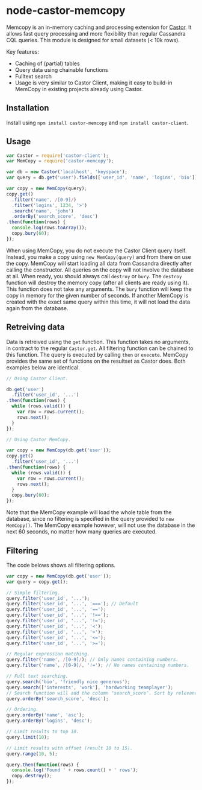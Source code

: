 node-castor-memcopy
==================

Memcopy is an in-memory caching and processing extension for [Castor][castor].
It allows fast query processing and more flexibility than regular Cassandra
CQL queries. This module is designed for small datasets (< 10k rows).

Key features:

- Caching of (partial) tables
- Query data using chainable functions
- Fulltext search
- Usage is very similar to Castor Client, making it easy to build-in MemCopy
  in existing projects already using Castor.

[castor]: https://github.com/kriskowal/q/wiki/API-Reference

## Installation

Install using ``npm install castor-memcopy`` and ``npm install castor-client``.

## Usage

```javascript
var Castor = require('castor-client');
var MemCopy = require('castor-memcopy');

var db = new Castor('localhost', 'keyspace');
var query = db.get('user').fields(['user_id', 'name', 'logins', 'bio']);

var copy = new MemCopy(query);
copy.get()
  .filter('name', /[0-9]/)
  .filter('logins', 1234, '>')
  .search('name', 'john')
  .orderBy('search_score', 'desc')
.then(function(rows) {
  console.log(rows.toArray());
  copy.bury(60);
});
```

When using MemCopy, you do not execute the Castor Client query itself. Instead,
you make a copy using ``new MemCopy(query)`` and from there on use the copy.
MemCopy will start loading all data from Cassandra directly after calling
the constructor. All queries on the copy will not involve the database at all.
When ready, you should always call ``destroy`` or ``bury``. The ``destroy``
function will destroy the memory copy (after all clients are ready using it).
This function does not take any arguments. The ``bury`` function will keep the
copy in memory for the given number of seconds. If another MemCopy is created
with the exact same query within this time, it will not load the data again from
the database.

## Retreiving data

Data is retreived using the ``get`` function. This function takes no arguments,
in contract to the regular ``Castor.get``. All filtering function can be
chained to this function. The query is executed by calling ``then`` or
``execute``. MemCopy provides the same set of functions on the resultset as
Castor does. Both examples below are identical.

```javascript
// Using Castor Client.

db.get('user')
  .filter('user_id', '...')
.then(function(rows) {
  while (rows.valid()) {
    var row = rows.current();
    rows.next();
  }
});
```

```javascript
// Using Castor MemCopy.

var copy = new MemCopy(db.get('user'));
copy.get()
  .filter('user_id', '...')
.then(function(rows) {
  while (rows.valid()) {
    var row = rows.current();
    rows.next();
  }
  copy.bury(60);
});
```

Note that the MemCopy example will load the whole table from the database,
since no filtering is specified in the query provided to ``new MemCopy()``.
The MemCopy example however, will not use the database in the next 60 seconds,
no matter how many queries are executed.

## Filtering

The code belows shows all filtering options.

```javascript
var copy = new MemCopy(db.get('user'));
var query = copy.get();

// Simple filtering.
query.filter('user_id', '...');
query.filter('user_id', '...', '==='); // Default
query.filter('user_id', '...', '==');
query.filter('user_id', '...', '!==');
query.filter('user_id', '...', '!=');
query.filter('user_id', '...', '<');
query.filter('user_id', '...', '>');
query.filter('user_id', '...', '<=');
query.filter('user_id', '...', '>=');

// Regular expression matching.
query.filter('name', /[0-9]/); // Only names containing numbers.
query.filter('name', /[0-9]/, '!='); // No names containing numbers.

// Full text searching.
query.search('bio', 'friendly nice generous');
query.search(['interests', 'work'], 'hardworking teamplayer');
// Search function will add the column "search_score". Sort by relevance.
query.orderBy('search_score', 'desc');

// Ordering.
query.orderBy('name', 'asc');
query.orderBy('logins', 'desc');

// Limit results to top 10.
query.limit(10);

// Limit results with offset (result 10 to 15).
query.range(10, 5);

query.then(function(rows) {
  console.log('Found ' + rows.count() + ' rows');
  copy.destroy();
});
```
